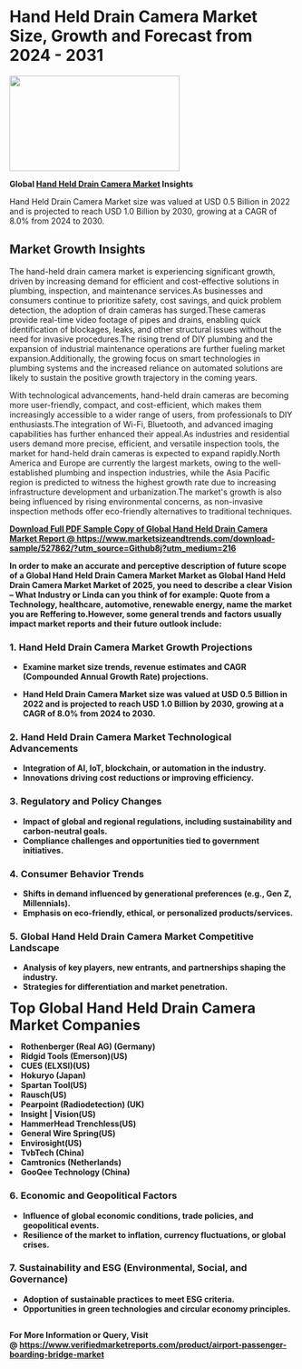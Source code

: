 <H1>Hand Held Drain Camera Market Size, Growth and Forecast from 2024 - 2031</H1><img class="aligncenter size-medium wp-image-584254" src="https://thirdeyenews.in/wp-content/uploads/2024/09/Global-Market-Research-300x168.jpeg" alt="" width="300" height="168" /><p><strong>Global&nbsp;<a href="https://www.marketsizeandtrends.com/download-sample/527862/?utm_source=Github8j?utm_medium=216">Hand Held Drain Camera Market</a> Insights</strong></p><p>Hand Held Drain Camera Market size was valued at USD 0.5 Billion in 2022 and is projected to reach USD 1.0 Billion by 2030, growing at a CAGR of 8.0% from 2024 to 2030.</p><p><h2>Market Growth Insights</h2> <p>The hand-held drain camera market is experiencing significant growth, driven by increasing demand for efficient and cost-effective solutions in plumbing, inspection, and maintenance services.As businesses and consumers continue to prioritize safety, cost savings, and quick problem detection, the adoption of drain cameras has surged.These cameras provide real-time video footage of pipes and drains, enabling quick identification of blockages, leaks, and other structural issues without the need for invasive procedures.The rising trend of DIY plumbing and the expansion of industrial maintenance operations are further fueling market expansion.Additionally, the growing focus on smart technologies in plumbing systems and the increased reliance on automated solutions are likely to sustain the positive growth trajectory in the coming years.</p> <p><strong><a href="#"></a></strong></p> <p>With technological advancements, hand-held drain cameras are becoming more user-friendly, compact, and cost-efficient, which makes them increasingly accessible to a wider range of users, from professionals to DIY enthusiasts.The integration of Wi-Fi, Bluetooth, and advanced imaging capabilities has further enhanced their appeal.As industries and residential users demand more precise, efficient, and versatile inspection tools, the market for hand-held drain cameras is expected to expand rapidly.North America and Europe are currently the largest markets, owing to the well-established plumbing and inspection industries, while the Asia Pacific region is predicted to witness the highest growth rate due to increasing infrastructure development and urbanization.The market's growth is also being influenced by rising environmental concerns, as non-invasive inspection methods offer eco-friendly alternatives to traditional techniques.</p> <p><strong><a href="#"></p><p><span class=""><strong>Download Full PDF Sample Copy of Global Hand Held Drain Camera Market Report</strong> @ <a href="https://www.marketsizeandtrends.com/download-sample/527862/?utm_source=Github8j?utm_medium=216" target="_blank">https://www.marketsizeandtrends.com/download-sample/527862/?utm_source=Github8j?utm_medium=216</a></span></p><p>In order to make an accurate and perceptive description of future scope of a Global&nbsp;Hand Held Drain Camera Market Market as Global&nbsp;Hand Held Drain Camera Market Market of 2025, you need to describe a clear Vision &ndash; What Industry or Linda can you think of for example: Quote from a Technology, healthcare, automotive, renewable energy, name the market you are Reffering to.However, some general trends and factors usually impact market reports and their future outlook include:</p><h3>1.&nbsp;<strong>Hand Held Drain Camera Market Growth Projections</strong></h3><ul><li>Examine market size trends, revenue estimates and CAGR (Compounded Annual Growth Rate) projections.</li><li><p>Hand Held Drain Camera Market size was valued at USD 0.5 Billion in 2022 and is projected to reach USD 1.0 Billion by 2030, growing at a CAGR of 8.0% from 2024 to 2030.</p></li></ul><h3>2.&nbsp;<strong>Hand Held Drain Camera Market Technological Advancements</strong></h3><ul><li>Integration of AI, IoT, blockchain, or automation in the industry.</li><li>Innovations driving cost reductions or improving efficiency.</li></ul><h3>3.&nbsp;<strong>Regulatory and Policy Changes</strong></h3><ul><li>Impact of global and regional regulations, including sustainability and carbon-neutral goals.</li><li>Compliance challenges and opportunities tied to government initiatives.</li></ul><h3>4.&nbsp;<strong>Consumer Behavior Trends</strong></h3><ul><li>Shifts in demand influenced by generational preferences (e.g., Gen Z, Millennials).</li><li>Emphasis on eco-friendly, ethical, or personalized products/services.</li></ul><h3>5.&nbsp;<strong>Global Hand Held Drain Camera Market Competitive Landscape</strong></h3><ul><li>Analysis of key players, new entrants, and partnerships shaping the industry.</li><li>Strategies for differentiation and market penetration.</li></ul><p data-pm-slice="1 1 []"><span style="color: inherit; font-family: inherit; font-size: 25px;">Top Global Hand Held Drain Camera Market Companies</span></p><div class="" data-test-id=""><p><li>Rothenberger (Real AG) (Germany)</li><li> Ridgid Tools (Emerson)(US)</li><li> CUES (ELXSI)(US)</li><li> Hokuryo (Japan)</li><li> Spartan Tool(US)</li><li> Rausch(US)</li><li> Pearpoint (Radiodetection) (UK)</li><li> Insight | Vision(US)</li><li> HammerHead Trenchless(US)</li><li> General Wire Spring(US)</li><li> Envirosight(US)</li><li> TvbTech (China)</li><li> Camtronics (Netherlands)</li><li> GooQee Technology (China)</li></p></div><h3>6.&nbsp;<strong>Economic and Geopolitical Factors</strong></h3><ul><li>Influence of global economic conditions, trade policies, and geopolitical events.</li><li>Resilience of the market to inflation, currency fluctuations, or global crises.</li></ul><h3>7.&nbsp;<strong>Sustainability and ESG (Environmental, Social, and Governance)</strong></h3><ul><li>Adoption of sustainable practices to meet ESG criteria.</li><li>Opportunities in green technologies and circular economy principles.</li></ul><h2><strong style="font-size: 14px;">For More Information or Query, Visit @&nbsp;</strong><a style="background-color: #ffffff; font-size: 14px;" href="https://www.marketsizeandtrends.com/report/hand-held-drain-camera-market/" target="_blank">https://www.verifiedmarketreports.com/product/airport-passenger-boarding-bridge-market</a></h2>
